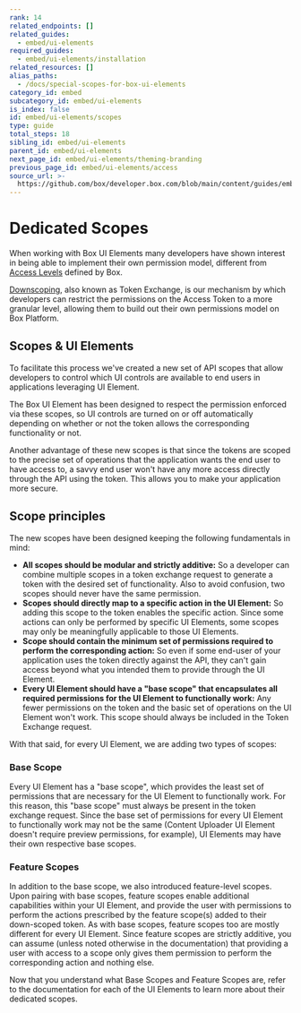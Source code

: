 ```yaml
---
rank: 14
related_endpoints: []
related_guides:
  - embed/ui-elements
required_guides:
  - embed/ui-elements/installation
related_resources: []
alias_paths:
  - /docs/special-scopes-for-box-ui-elements
category_id: embed
subcategory_id: embed/ui-elements
is_index: false
id: embed/ui-elements/scopes
type: guide
total_steps: 18
sibling_id: embed/ui-elements
parent_id: embed/ui-elements
next_page_id: embed/ui-elements/theming-branding
previous_page_id: embed/ui-elements/access
source_url: >-
  https://github.com/box/developer.box.com/blob/main/content/guides/embed/ui-elements/scopes.md
---
```

# Dedicated Scopes

When working with Box UI Elements many developers have shown interest in being
able to implement their own permission model, different from [Access
Levels][acl] defined by Box.

[Downscoping][downscoping], also known as Token Exchange, is our mechanism by
which developers can restrict the permissions on the Access Token to a more
granular level, allowing them to build out their own permissions model on Box
Platform.

## Scopes & UI Elements

To facilitate this process we've created a new set of API scopes that allow
developers to control which UI controls are available to end
users in applications leveraging UI Element.

The Box UI Element has been designed to respect the permission enforced via
these scopes, so UI controls are turned on or off automatically depending on
whether or not the token allows the corresponding functionality or not.

Another advantage of these new scopes is that since the tokens are scoped to the
precise set of operations that the application wants the end user to have access
to, a savvy end user won't have any more access directly through the API using
the token. This allows you to make your application more secure.

## Scope principles

The new scopes have been designed keeping the following fundamentals in mind:

* **All scopes should be modular and strictly additive:** So a developer can combine multiple scopes in a token exchange request to generate a token with the desired set of functionality. Also to avoid confusion, two scopes should never have the same permission.
* **Scopes should directly map to a specific action in the UI Element:** So adding this scope to the token enables the specific action. Since some actions can only be performed by specific UI Elements, some scopes may only be meaningfully applicable to those UI Elements.
* **Scope should contain the minimum set of permissions required to perform the corresponding action:** So even if some end-user of your application uses the token directly against the API, they can't gain access beyond what you intended them to provide through the UI Element.
* **Every UI Element should have a "base scope" that encapsulates all required permissions for the UI Element to functionally work:** Any fewer permissions on the token and the basic set of operations on the UI Element won't work. This scope should always be included in the Token Exchange request.

With that said, for every UI Element, we are adding two types of scopes:

### Base Scope

Every UI Element has a "base scope", which provides the least
set of permissions that are necessary for the UI Element to functionally work.
For this reason, this "base scope" must always be present in the token exchange
request. Since the base set of permissions for every UI Element to functionally
work may not be the same (Content Uploader UI Element doesn't require preview
permissions, for example), UI Elements may have their own respective base
scopes.

### Feature Scopes

In addition to the base scope, we also introduced
feature-level scopes. Upon pairing with base scopes, feature scopes enable
additional capabilities within your UI Element, and provide the user with
permissions to perform the actions prescribed by the feature scope(s) added to
their down-scoped token. As with base scopes, feature scopes too are mostly
different for every UI Element. Since feature scopes are strictly additive, you
can assume (unless noted otherwise in the documentation) that providing a user
with access to a scope only gives them permission to perform the corresponding
action and nothing else.

Now that you understand what Base Scopes and Feature Scopes are, refer to the
documentation for each of the UI Elements to learn more about their dedicated
scopes.

<!-- i18n-enable localize-links -->

[acl]: https://support.box.com/hc/en-us/articles/360044196413-Understanding-Collaborator-Permission-Levels
<!-- i18n-disable localize-links -->

[downscoping]: g://authentication/tokens/downscope